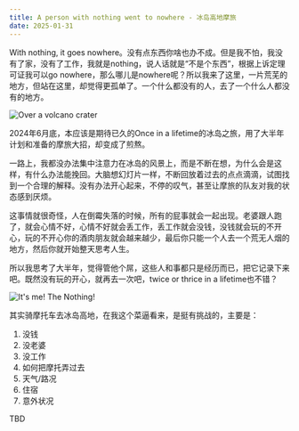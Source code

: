 ```yaml
---
title: A person with nothing went to nowhere - 冰岛高地摩旅
date: 2025-01-31
---
```


With nothing, it goes nowhere。没有点东西你啥也办不成。但是我不怕，我没有了家，没有了工作，我就是nothing，说人话就是“不是个东西”，根据上诉定理可证我可以go nowhere，那么哪儿是nowhere呢？所以我来了这里，一片荒芜的地方，但站在这里，却觉得更孤单了。一个什么都没有的人，去了一个什么人都没有的地方。

![Over a volcano crater](/resources/2024-iceland/me-alone-with-husky.jpg)

2024年6月底，本应该是期待已久的Once in a lifetime的冰岛之旅，用了大半年计划和准备的摩旅大招，却变成了煎熬。

一路上，我都没办法集中注意力在冰岛的风景上，而是不断在想，为什么会是这样，有什么办法能挽回。大脑想幻灯片一样，不断回放着过去的点点滴滴，试图找到一个合理的解释。没有办法开心起来，不停的叹气，甚至让摩旅的队友对我的状态感到厌烦。

这事情就很奇怪，人在倒霉失落的时候，所有的屁事就会一起出现。老婆跟人跑了，就会心情不好，心情不好就会丢工作，丢工作就会没钱，没钱就会玩的不开心，玩的不开心你的酒肉朋友就会越来越少，最后你只能一个人去一个荒无人烟的地方，然后你就开始整天思考人生。

所以我思考了大半年，觉得管他个屌，这些人和事都只是经历而已，把它记录下来吧。既然没有玩的开心，就再去一次吧，twice or thrice in a lifetime也不错？

![It's me! The Nothing!](/resources/2024-iceland/me-the-nothing.jpg)

其实骑摩托车去冰岛高地，在我这个菜逼看来，是挺有挑战的，主要是：

1. 没钱
2. 没老婆
3. 没工作
4. 如何把摩托弄过去
5. 天气/路况
6. 住宿
7. 意外状况

TBD